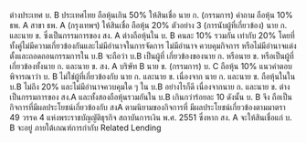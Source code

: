 ต่างประเทศ
บ. B
ประเทศไทย
ถือหุ้นเกิน 50%
ให้สินเชื่อ
นาย ก.
(กรรมการ)
คำถาม
ถือหุ้น 10%
ธพ. A
สาขา ธพ. A
(กรุงเทพฯ) ให้สินเชื่อ
ถือหุ้น 20%
ตัวอย่าง 3 (การนับผู้ที่เกี่ยวข้อง)
นาย ก. และนาย ข. ซึ่งเป็นกรรมการของ สง. A ต่างถือหุ้นใน บ. B คนละ 10% รวมกัน
เท่ากับ 20% โดยที่ทั้งคู่ไม่มีความเกี่ยวข้องกันและไม่มีอำนาจในการจัดการ ไม่มีอำนาจ
ควบคุมกิจการ หรือไม่มีอำนาจแต่งตั้งและถอดถอนกรรมการใน บ.B จะถือว่า บ.B เป็นผู้ที่
เกี่ยวข้องของนาย ก. หรือนาย ข. หรือเป็นผู้ที่เกี่ยวข้องทั้งนาย
ก. และนาย ข.
สง. A
บริษัท B
นาย ข.
(กรรมการ)
บ. C
ถือหุ้น 10%
แนวคำตอบ
พิจารณาว่า บ. B ไม่ใช่ผู้ที่เกี่ยวข้องกับ นาย ก. และนาย ข. เนื่องจาก นาย
ก. และนาย ข. ถือหุ้นในใน บ.B ไม่ถึง 20% และไม่มีอำนาจควบคุมใด ๆ
ใน บ.B อย่างไรก็ดี เนื่องจากนาย ก. และนาย ข. ต่างเป็นกรรมการของ
สง.A และทั้งสองถือหุ้นรวมกันใน บ.B เกินกว่าร้อยละ 10 ดังนั้น บ. B จึง
ถือเป็นกิจการที่มีผลประโยชน์เกี่ยวข้องกับ สงA ตามนิยามของกิจการที่
มีผลประโยชน์เกี่ยวข้องตามมาตรา 49 วรรค 4 แห่งพระราชบัญญัติธุรกิจ
สถาบันการเงิน พ.ศ. 2551 ซึ่งหาก สง. A จะให้สินเชื่อแก่ บ. B จะอยู่
ภายใต้เกณฑ์การกำกับ Related Lending
